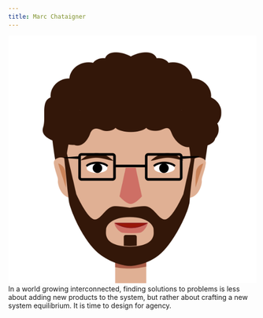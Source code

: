 ```yaml
---
title: Marc Chataigner
---
```


<p>
<img src="/img/tanja/cc-by-nc-nd/team/Marc.svg" className="kg-card kg-image-card kg-card-hascaption" />
<br />
In a world growing interconnected, finding solutions to problems is less about adding new products to the system, but rather about crafting a new system equilibrium. It is time to design for agency.
</p>